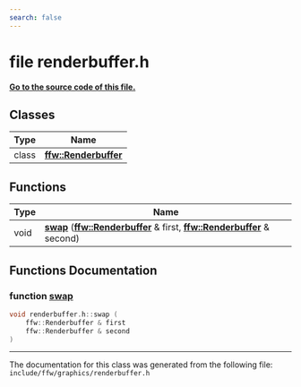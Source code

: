 ```yaml
---
search: false
---
```


# file renderbuffer.h

**[Go to the source code of this file.](renderbuffer_8h_source.md)**
## Classes

|Type|Name|
|-----|-----|
|class|[**ffw::Renderbuffer**](classffw_1_1_renderbuffer.md)|


## Functions

|Type|Name|
|-----|-----|
|void|[**swap**](renderbuffer_8h.md#1aade7539b0a2cf99666468c9e22167476) (**[ffw::Renderbuffer](classffw_1_1_renderbuffer.md)** & first, **[ffw::Renderbuffer](classffw_1_1_renderbuffer.md)** & second) |


## Functions Documentation

### function <a id="1aade7539b0a2cf99666468c9e22167476" href="#1aade7539b0a2cf99666468c9e22167476">swap</a>

```cpp
void renderbuffer.h::swap (
    ffw::Renderbuffer & first
    ffw::Renderbuffer & second
)
```





----------------------------------------
The documentation for this class was generated from the following file: `include/ffw/graphics/renderbuffer.h`

